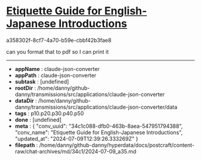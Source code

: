 # [Etiquette Guide for English-Japanese Introductions](https://claude.ai/chat/34c1c088-dfb0-463b-8aea-547951794388)

a358302f-8cf7-4a70-b59e-cbbf42b3fae8

can you format that to pdf so I can print it

---

* **appName** : claude-json-converter
* **appPath** : claude-json-converter
* **subtask** : [undefined]
* **rootDir** : /home/danny/github-danny/transmissions/src/applications/claude-json-converter
* **dataDir** : /home/danny/github-danny/transmissions/src/applications/claude-json-converter/data
* **tags** : p10.p20.p30.p40.p50
* **done** : [undefined]
* **meta** : {
  "conv_uuid": "34c1c088-dfb0-463b-8aea-547951794388",
  "conv_name": "Etiquette Guide for English-Japanese Introductions",
  "updated_at": "2024-07-09T12:39:26.333269Z"
}
* **filepath** : /home/danny/github-danny/hyperdata/docs/postcraft/content-raw/chat-archives/md/34c1/2024-07-09_a35.md